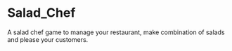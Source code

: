 # Salad_Chef
A salad chef game to manage your restaurant, make combination of salads and please your customers.
